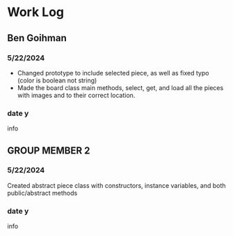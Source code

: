 # Work Log

## Ben Goihman

### 5/22/2024
- Changed prototype to include selected piece, as well as fixed typo (color is boolean not string)
- Made the board class main methods, select, get, and load all the pieces with images and to their correct location.

### date y

info


## GROUP MEMBER 2

### 5/22/2024
Created abstract piece class with constructors, instance variables, and both public/abstract methods

### date y

info
